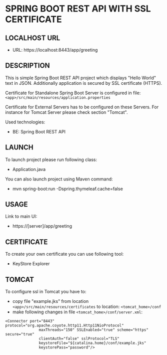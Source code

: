 SPRING BOOT REST API WITH SSL CERTIFICATE
=========================================


LOCALHOST URL
-------------

* URL: https://localhost:8443/app/greeting


DESCRIPTION
-----------

This is simple Spring Boot REST API project which displays "Hello World" text in JSON.
Additionally application is secured by SSL certificate (HTTPS). 

Certificate for Standalone Spring Boot Server is configured in file: ``<app>/src/main/resources/application.properties``

Certificate for External Servers has to be configured on these Servers. For instance for Tomcat Server please check section "Tomcat".
 
Used technologies:
* BE: Spring Boot REST API
  

LAUNCH
------

To launch project please run following class: 
* Application.java

You can also launch project using Maven command:
* mvn spring-boot:run -Dspring.thymeleaf.cache=false


USAGE
-----

Link to main UI:
* https://[server]/app/greeting


CERTIFICATE
-----------

To create your own certificate you can use following tool:
* KeyStore Explorer


TOMCAT
------

To configure ssl in Tomcat you have to:
* copy file "example.jks" from location ``<app>/src/main/resources/certificates`` to location: ``<tomcat_home>/conf``
* make following changes in file ``<tomcat_home>/conf/server.xml``:

```              
<Connector port="8443" protocol="org.apache.coyote.http11.Http11NioProtocol"
               maxThreads="150" SSLEnabled="true" scheme="https" secure="true"
               clientAuth="false" sslProtocol="TLS" 
			   keystoreFile="${catalina.home}/conf/example.jks"			   
			   keystorePass="password"/>
```   